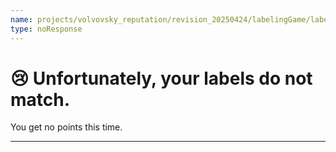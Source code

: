 ```yaml
---
name: projects/volvovsky_reputation/revision_20250424/labelingGame/labels_not_match.md
type: noResponse
---
```


# 😢 Unfortunately, your labels do not match.

You get no points this time.

---
